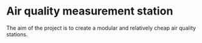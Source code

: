 # Air quality measurement station

The aim of the project is to create a modular and relatively cheap air quality stations. 

